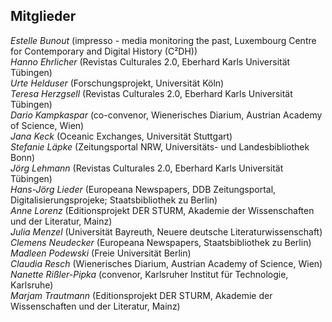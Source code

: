 ## Mitglieder

*Estelle Bunout* (impresso - media monitoring the past, Luxembourg Centre for Contemporary and Digital History (C²DH))    
*Hanno Ehrlicher* (Revistas Culturales 2.0, Eberhard Karls Universität Tübingen)    
*Urte Helduser* (Forschungsprojekt, Universität Köln)    
*Teresa Herzgsell* (Revistas Culturales 2.0, Eberhard Karls Universität Tübingen)    
*Dario Kampkaspar* (co-convenor, Wienerisches Diarium, Austrian Academy of Science, Wien)    
*Jana Keck* (Oceanic Exchanges, Universität Stuttgart)    
*Stefanie Läpke* (Zeitungsportal NRW, Universitäts- und Landesbibliothek Bonn)    
*Jörg Lehmann* (Revistas Culturales 2.0, Eberhard Karls Universität Tübingen)    
*Hans-Jörg Lieder* (Europeana Newspapers, DDB Zeitungsportal, Digitalisierungsprojeke; Staatsbibliothek zu Berlin)    
*Anne Lorenz* (Editionsprojekt DER STURM, Akademie der Wissenschaften und der Literatur, Mainz)    
*Julia Menzel* (Universität Bayreuth, Neuere deutsche Literaturwissenschaft)    
*Clemens Neudecker* (Europeana Newspapers, Staatsbibliothek zu Berlin)    
*Madleen Podewski* (Freie Universität Berlin)    
*Claudia Resch* (Wienerisches Diarium, Austrian Academy of Science, Wien)    
*Nanette Rißler-Pipka* (convenor, Karlsruher Institut für Technologie, Karlsruhe)    
*Marjam Trautmann* (Editionsprojekt DER STURM, Akademie der Wissenschaften und der Literatur, Mainz)    
